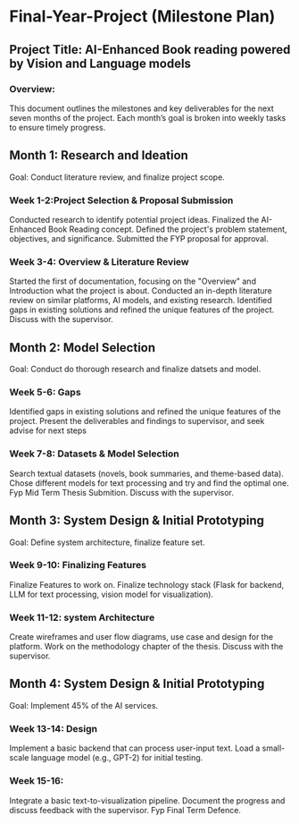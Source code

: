 # Final-Year-Project (Milestone Plan)
## Project Title: AI-Enhanced Book reading powered by Vision and Language models

### Overview:
This document outlines the milestones and key deliverables for the next seven months of the project. Each month’s goal is broken into weekly tasks to ensure timely progress.

## Month 1: Research and Ideation
Goal: Conduct literature review, and finalize project scope.
### Week 1-2:Project Selection & Proposal Submission

Conducted research to identify potential project ideas.
Finalized the AI-Enhanced Book Reading concept.
Defined the project's problem statement, objectives, and significance.
Submitted the FYP proposal for approval.

### Week 3-4: Overview & Literature Review 

Started the first of documentation, focusing on the "Overview" and Introduction what the project is about.
Conducted an in-depth literature review on similar platforms, AI models, and existing research.
Identified gaps in existing solutions and refined the unique features of the project. Discuss with the supervisor.

## Month 2: Model Selection
Goal: Conduct do thorough research and finalize datsets and model.
### Week 5-6: Gaps

Identified gaps in existing solutions and refined the unique features of the project.
Present the deliverables and findings to supervisor, and seek advise for next steps 

### Week 7-8: Datasets &  Model Selection

Search textual datasets (novels, book summaries, and theme-based data).
Chose different models for text processing and try and find the optimal one.
Fyp Mid Term Thesis Submition. Discuss with the supervisor.

## Month 3: System Design & Initial Prototyping
Goal: Define system architecture, finalize feature set.
### Week 9-10: Finalizing Features

Finalize Features to work on.
Finalize technology stack (Flask for backend, LLM for text processing, vision model for visualization).

### Week 11-12: system Architecture

Create wireframes and user flow diagrams, use case and design for the platform.
Work on the methodology chapter of the thesis. Discuss with the supervisor.


## Month 4: System Design & Initial Prototyping
Goal: Implement 45% of the AI services.
### Week 13-14: Design

Implement a basic backend that can process user-input text.
Load a small-scale language model (e.g., GPT-2) for initial testing.

### Week 15-16:

Integrate a basic text-to-visualization pipeline.
Document the progress and discuss feedback with the supervisor.
Fyp Final Term Defence.
